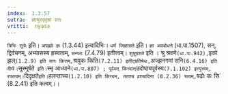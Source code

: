 ```yaml
---
index:  1.3.57
sutra:  ज्ञाश्रुस्मृदृशां सनः
vritti:  nyasa
---
```


`त्रिभिः सूत्रेः` इति। `अपह्नवे ज्ञः` (1.3.44) इत्यादिभिः। `धर्मं जिज्ञासते` इति। `ज्ञा अवबोधने` (धा.पा.1507), सन्, द्विर्वचनम्, अभ्यासस्य ह्रस्वत्वम्, `सन्यतः` (7.4.79) इतीत्त्वम्। `शुश्रूषशते` इति । श्रु श्रवणे` (धा.पा.942), `इको झल्` (1.2.9) इति सनः कित्तम्, `श्रयुकः किति` (7.2.11) इतीट्प्रतिषेधः, `अज्झनगमां सनि` (6.4.16) इति दीर्घः। `सुस्मूर्षते` इति।`स्मृ आध्याने` (धा.पा.807) ; पूर्ववत् कित्त्वात् `उदोष्ठ्यपूर्वस्य` (7.1.102) इत्युत्त्वम्, रपरत्वम्। `दिदृक्षते` इति। `हलन्ताच्च` (1.2.10) इति कित्त्वम्, ततश्च व्रश्चादिना (8.2.36) षत्वम्, `षढोः कः सि` (8.2.41) इति कत्वम्।।

